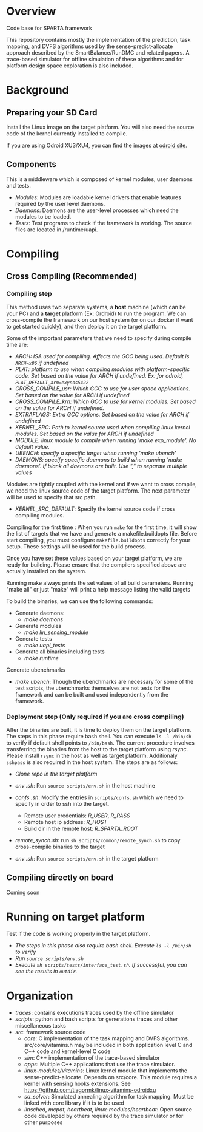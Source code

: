 # Overview
Code base for SPARTA framework

This repository contains mostly the implementation of the prediction, task mapping, and DVFS algorithms used by the sense-predict-allocate approach described by the SmartBalance/RunDMC and related papers. A trace-based simulator for offline simulation of these algorithms and for platform design space exploration is also included. 

# Background
## Preparing your SD Card
 Install the Linux image on the target platform. You will also need the source code of the kernel currently installed to compile.

If you are using Odroid XU3/XU4, you can find the images at [odroid site](https://wiki.odroid.com/odroid-xu4/os_images/linux/ubuntu/ubuntu).

## Components
This is a middleware which is composed of kernel modules, user daemons and tests. 
* *Modules*: Modules are loadable kernel drivers that enable features required by the user level daemons.
* *Daemons*: Daemons are the user-level processes which need the modules to be loaded.
* *Tests*: Test programs to check if the framework is working. The source files are located in /runtime/uapi.

# Compiling 
## Cross Compiling (Recommended)
### **Compiling step**
This method uses two separate systems, a **host** machine (which can be your PC) and a **target** platform (Ex: Ordroid) to run the program. We can cross-compile the framework on our host system (or on our docker if want to get started quickly), and then deploy it on the target platform.

Some of the important parameters that we need to specify during compile time are:

* *ARCH: ISA used for compiling. Affects the GCC being used. Default is `ARCH=x86` if undefined*
* *PLAT: platform to use when compiling modules with platform-specific code. Set based on the value for ARCH if undefined. Ex: for odroid, `PLAT_DEFAULT_arm=exynos5422`*
* *CROSS_COMPILE_usr: Which GCC to use for user space applications. Set based on the value for ARCH if undefined*
* *CROSS_COMPILE_krn: Which GCC to use for kernel modules. Set based on the value for ARCH if undefined.*
* *EXTRAFLAGS: Extra GCC options. Set based on the value for ARCH if undefined*
* *KERNEL_SRC: Path to kernel source used when compiling linux kernel modules. Set based on the value for ARCH if undefined*
* *MODULE: linux module to compile when running 'make exp_module'. No default value.*
* *UBENCH: specify a specific target when running 'make ubench'*
* *DAEMONS: specify specific daemons to build when running 'make daemons'. If blank all daemons are built. Use "," to separate multiple values*

Modules are tightly coupled with the kernel and if we want to cross compile, we need the linux source code of the target platform. The next parameter will be used to specify that src path.
* *KERNEL_SRC_DEFAULT*: Specify the kernel source code if cross compiling modules.

Compiling for the first time :
When you run `make` for the first time, it will show the list of targets that we have and generate a makefile.buildopts file. Before start compiling, you must configure `makefile.buildopts` correctly for your setup. These settings will be used for the build process. 

Once you have set these values based on your target platform, we are ready for building. Please ensure that the compilers specified above are actually installed on the system.

Running make always prints the set values of all build parameters. Running "make all" or just "make" will print a help message listing the valid targets

To build the binaries, we can use the following commands:
* Generate daemons: 
  * *make daemons*
* Generate modules
  * *make lin_sensing_module*
* Generate tests
  * *make uapi_tests*
* Generate all binaries including tests
  * *make runtime*

Generate ubenchmarks
  * *make ubench*: Though the ubenchmarks are necessary for some of the test scripts, the ubenchmarks themselves are not tests for the framework and can be built and used independently from the framework. 

### **Deployment step** (Only required if you are cross compiling)
After the binaries are built, it is time to deploy them on the target platform.
The steps in this phase require bash shell. You can execute `ls -l /bin/sh` to verify if default shell points to `/bin/bash`. The current procedure involves transferring the binaries from the host to the target platform using *rsync*. Please install `rsync` in the host as well as target platform. Additionaly `sshpass` is also required in the host system.
The steps are as follows:
* *Clone repo in the target platform*
* *env .sh*: Run `source scripts/env.sh` in the host machine
* *confs .sh*: Modify the entries in `scripts/confs.sh` which we need to specify in order to ssh into the target. 

  * Remote user credentials: *R_USER*, *R_PASS*
  * Remote host ip address: *R_HOST*
  * Build dir in the remote host: *R_SPARTA_ROOT*
  
* *remote_synch.sh*: run `sh scripts/common/remote_synch.sh` to copy cross-compile binaries to the target
* *env .sh*: Run `source scripts/env.sh` in the target platform


## Compiling directly on board
  Coming soon

# Running on target platform
Test if the code is working properly in the target platform. 
* *The steps in this phase also require bash shell. Execute `ls -l /bin/sh` to verify*
* *Run `source scripts/env.sh`*
* *Execute `sh scripts/tests/interface_test.sh`. If successful, you can see the results in `outdir`.*

# Organization

* *traces*: contains executions traces used by the offline simulator
* *scripts*: python and bash scripts for generations traces and other miscellaneous tasks
* *src*: framework source code
  * *core*: C implementation of the task mapping and DVFS algorithms. src/core/vitamins.h may be included in both application level C and C++ code and kernel-level C code
  * *sim*: C++ implementation of the trace-based simulator
  * *apps*: Multiple C++ applications that use the trace simulator.
  * *linux-modules/vitamins*: Linux kernel module that implements the sense-predict-allocate. Depends on src/core. This module requires a kernel with sensing hooks extensions. See https://github.com/tiagormk/linux-vitamins-odroidxu
  * *sa_solver*: Simulated annealing algorithm for task mapping. Must be linked with core library if it is to be used
  * *linsched*, *mcpat*, *heartbeat*, *linux-modules/heartbeat*: Open source code developed by others required by the trace simulator or for other purposes
    
